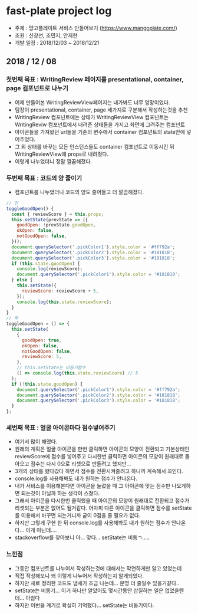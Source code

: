 # fast-plate project log

- 주제 : 망고플레이트 서비스 만들어보기 (https://www.mangoplate.com/)
- 조원 : 신창선, 조민지, 안재현
- 개발 일정 : 2018/12/03 ~ 2018/12/21

## 2018 / 12 / 08

### 첫번째 목표 : WritingReview 페이지를 presentational, container, page 컴포넌트로 나누기

- 어제 만들어본 WritingReviewView페이지는 내가봐도 너무 엉망이었다.
- 팀장이 presentational, container, page 세가지로 구분해서 작성하는것을 추천
- WritingReview 컴포넌트에는 상태가 WritingReviewView 컴포넌트는 WritingReviw 컴포넌트에서 내려준 상태들을 가지고 화면에 그려주는 컴포넌트
- 아이콘들을 가져왔던 url들을 기존의 변수에서 container 컴포넌트의 state안에 넣어주었다.
- 그 외 상태를 바꾸는 모든 인스턴스들도 container 컴포넌트로 이동시킨 뒤 WritingReviewView에 props로 내려줬다.
- 이렇게 나누었더니 정말 깔끔해졌다.

### 두번째 목표 : 코드의 양 줄이기

- 컴포넌트를 나누었더니 코드의 양도 줄어들고 더 깔끔해졌다.

```js
// 전
toggleGoodOpen() {
  const { reviewScore } = this.props;
  this.setState(prevState => ({
    goodOpen: !prevState.goodOpen,
    okOpen: false,
    notGoodOpen: false,
  }));
  document.querySelector('.pickColor1').style.color = '#ff792a';
  document.querySelector('.pickColor2').style.color = '#181818';
  document.querySelector('.pickColor3').style.color = '#181818';
  if (this.state.goodOpen) {
    console.log(reviewScore);
    document.querySelector('.pickColor1').style.color = '#181818';
  } else {
    this.setState({
      reviewScore: reviewScore + 5,
    });
    console.log(this.state.reviewScore);
  }
}
// 후
toggleGoodOpen = () => {
  this.setState(
    {
      goodOpen: true,
      okOpen: false,
      notGoodOpen: false,
      reviewScore: 5,
    },
    // this.setState는 비동기함수
    () => console.log(this.state.reviewScore) // 5
  );
  if (!this.state.goodOpen) {
    document.querySelector('.pickColor1').style.color = '#ff792a';
    document.querySelector('.pickColor2').style.color = '#181818';
    document.querySelector('.pickColor3').style.color = '#181818';
  }
};

```

### 세번째 목표 : 얼굴 아이콘마다 점수넣어주기

- 여기서 많이 해맸다.
- 원래의 계획은 얼굴 아이콘을 한번 클릭하면 아이콘의 모양이 전환되고 기본상태인 reviewScore에 점수를 넣어주고 다시한번 클릭하면 아이콘의 모양이 원래대로 돌아오고 점수는 다시 0으로 리셋으로 만들려고 했지만...
- 3개의 상태를 왔다갔다 하면서 점수를 전환시켜줄려고 하니까 계속해서 꼬인다.
- console.log를 사용해봐도 내가 원하는 점수가 안나온다.
- 내가 서비스를 이용해본다면 아이콘을 눌렀을 때 그 아이콘에 맞는 점수만 나오게하면 되는것이 아닐까 하는 생각이 스쳤다.
- 그래서 아이콘을 다시한번 클릭했을 때 아이콘의 모양이 원래대로 전환되고 점수가 리셋되는 부분은 없어도 될거같다. 어차피 다른 아이콘을 클릭하면 점수를 setState를 이용해서 바꾸면 되는거니까 굳이 0점을 줄 필요가 없다.
- 하지만 그렇게 구현 한 뒤 console.log를 사용해봐도 내가 원하는 점수가 안나온다... 이게 아닌데....
- stackoverflow를 찾아보니 아... 맞다... setState는 비동ㄱ.....

### 느낀점

- 그동안 컴포넌트를 나누어서 작성하는것에 대해서는 막연하게만 알고 있었는데
- 직접 작성해보니 왜 이렇게 나누어서 작성하는지 알게되었다.
- 하지만 새로 정리한 코드도 냄새가 조금 나는데... 분명 더 줄일수 있을거같다..
- setState는 비동기... 이거 하나만 알았어도 몇시간동안 삽질하는 일은 없었을텐데... 아쉽다
- 하지만 이번을 계기로 확실히 기억했다... setState는 비동기이다.

